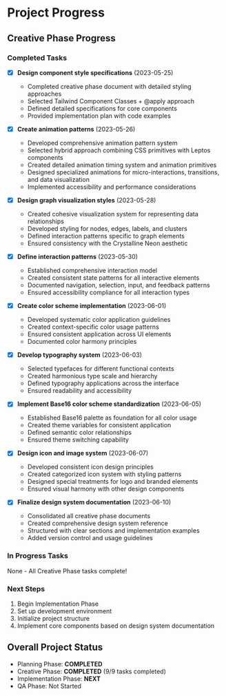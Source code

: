 # Project Progress

## Creative Phase Progress

### Completed Tasks
- [x] **Design component style specifications** (2023-05-25)
  - Completed creative phase document with detailed styling approaches
  - Selected Tailwind Component Classes + @apply approach
  - Defined detailed specifications for core components
  - Provided implementation plan with code examples

- [x] **Create animation patterns** (2023-05-26)
  - Developed comprehensive animation pattern system
  - Selected hybrid approach combining CSS primitives with Leptos components
  - Created detailed animation timing system and animation primitives
  - Designed specialized animations for micro-interactions, transitions, and data visualization
  - Implemented accessibility and performance considerations

- [x] **Design graph visualization styles** (2023-05-28)
  - Created cohesive visualization system for representing data relationships
  - Developed styling for nodes, edges, labels, and clusters
  - Defined interaction patterns specific to graph elements
  - Ensured consistency with the Crystalline Neon aesthetic

- [x] **Define interaction patterns** (2023-05-30)
  - Established comprehensive interaction model
  - Created consistent state patterns for all interactive elements
  - Documented navigation, selection, input, and feedback patterns
  - Ensured accessibility compliance for all interaction types

- [x] **Create color scheme implementation** (2023-06-01)
  - Developed systematic color application guidelines
  - Created context-specific color usage patterns
  - Ensured consistent application across UI elements
  - Documented color harmony principles

- [x] **Develop typography system** (2023-06-03)
  - Selected typefaces for different functional contexts
  - Created harmonious type scale and hierarchy
  - Defined typography applications across the interface
  - Ensured readability and accessibility

- [x] **Implement Base16 color scheme standardization** (2023-06-05)
  - Established Base16 palette as foundation for all color usage
  - Created theme variables for consistent application
  - Defined semantic color relationships
  - Ensured theme switching capability

- [x] **Design icon and image system** (2023-06-07)
  - Developed consistent icon design principles
  - Created categorized icon system with styling patterns
  - Designed special treatments for logo and branded elements
  - Ensured visual harmony with other design components

- [x] **Finalize design system documentation** (2023-06-10)
  - Consolidated all creative phase documents
  - Created comprehensive design system reference
  - Structured with clear sections and implementation examples
  - Added version control and usage guidelines

### In Progress Tasks
None - All Creative Phase tasks complete!

### Next Steps
1. Begin Implementation Phase
2. Set up development environment
3. Initialize project structure
4. Implement core components based on design system documentation

## Overall Project Status
- Planning Phase: **COMPLETED**
- Creative Phase: **COMPLETED** (9/9 tasks completed)
- Implementation Phase: **NEXT**
- QA Phase: Not Started
